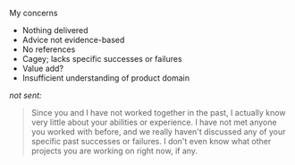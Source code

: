 My concerns 

* Nothing delivered
* Advice not evidence-based
* No references
* Cagey; lacks specific successes or failures
* Value add?
* Insufficient understanding of product domain

_not sent:_

> Since you and I have not worked together in the past, I actually know very little about your abilities or experience.  I have not met anyone you worked with before, and we really haven't discussed any of your specific past successes or failures.  I don't even know what other projects you are working on right now, if any.
